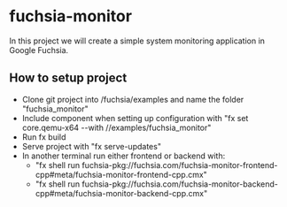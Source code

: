 # fuchsia-monitor 
In this project we will create a simple system monitoring application in Google Fuchsia.

## How to setup project
- Clone git project into /fuchsia/examples and name the folder "fuchsia_monitor"
- Include component when setting up configuration with "fx set core.qemu-x64 --with //examples/fuchsia_monitor"
- Run fx build
- Serve project with "fx serve-updates"
- In another terminal run either frontend or backend with:
	- "fx shell run fuchsia-pkg://fuchsia.com/fuchsia-monitor-frontend-cpp#meta/fuchsia-monitor-frontend-cpp.cmx"
	- "fx shell run fuchsia-pkg://fuchsia.com/fuchsia-monitor-backend-cpp#meta/fuchsia-monitor-backend-cpp.cmx"

